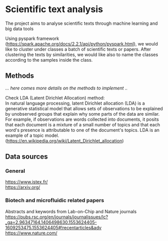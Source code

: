 # Scientific text analysis  

The project aims to analyse scientific texts through machine learning and big data tools
  
Using pyspark framework (https://spark.apache.org/docs/2.2.1/api/python/pyspark.html), we would like to cluster under classes a batch of scientific texts or papers. After clustering the texts by similarities, we would like also to name the classes according to the samples inside the class. 

## Methods
*... here comes more details on the methods to implement ..*

Check LDA (Latent Dirichlet Allocation) method:  
In natural language processing, latent Dirichlet allocation (LDA) is a generative statistical model that allows sets of observations to be explained by unobserved groups that explain why some parts of the data are similar. For example, if observations are words collected into documents, it posits that each document is a mixture of a small number of topics and that each word's presence is attributable to one of the document's topics. LDA is an example of a topic model. (https://en.wikipedia.org/wiki/Latent_Dirichlet_allocation)


## Data sources
### General
https://www.istex.fr/  
https://arxiv.org/

### Biotech and microfluidic related papers
Abstracts and keywords from Lab-on-Chip and Nature journals
https://pubs.rsc.org/en/journals/journalissues/lc?_ga=2.96347164.1406498630.1553624405-1609253475.1553624405#!recentarticles&adv  
https://www.nature.com/
